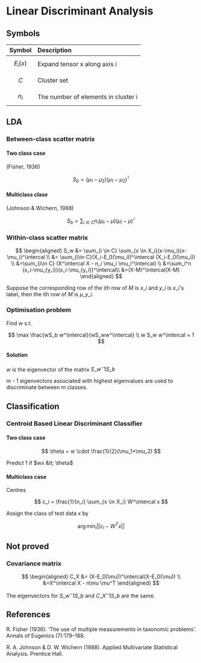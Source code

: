 # Linear Discriminant Analysis

## Symbols

| Symbol | Description |
| :--- | :--- |
| $$E_i(x)$$ | Expand tensor x along axis i |
| $$C$$ | Cluster set |
| $$n_i$$ | The number of elements in cluster i |

## LDA

### Between-class scatter matrix

#### Two class case

\(Fisher, 1936\)

$$
S_b = (\mu_1-\mu_2)(\mu_1-\mu_2)^\intercal
$$

#### Multiclass clase

\(Johnson & Wichern, 1988\)

$$
S_b=\sum_{i\in C}n_i(\mu_i - \mu)(\mu_i-\mu)^\intercal
$$

### Within-class scatter matrix

$$
\begin{aligned}
S_w &= \sum_{i \in C} \sum_{x \in X_i}(x-\mu_i)(x-\mu_i)^\intercal \\
&= \sum_{i\in C}(X_i-E_0(\mu_i))^\intercal (X_i-E_0(\mu_i)) \\
&=\sum_{i\in C} (X^\intercal X - n_i \mu_i \mu_i^\intercal) \\
&=\sum_i^n (x_i-\mu_{y_i})(x_i-\mu_{y_i})^\intercal\\
&=(X-M)^\intercal(X-M)
\end{aligned}
$$

Suppose the corresponding row of the ith row of $M$ is $x\_i$ and $y\_i$ is $x\_i$'s label, then the ith row of $M$ is $\mu\_{y\_i}$.

### Optimisation problem

Find $w$ s.t.

$$
\max \frac{wS_b w^\intercal}{wS_ww^\intercal} \\
w S_w w^\intercal = 1
$$

#### Solution

$w$ is the eigenvector of the matrix $S\_w^-1 S\_b$

m - 1 eigenvectors associated with highest eigenvalues are used to discriminate between m classes.

## Classification

### Centroid Based Linear Discriminant Classifier

#### Two class case

$$
\theta = w \cdot \frac{1}{2}(\mu_1+\mu_2)
$$

Predict 1 if $wx &lt; \theta$

#### Multiclass case

Centres

$$
c_i = \frac{1}{n_i} \sum_{x \in X_i} W^\intercal x
$$

Assign the class of test data x by

$$
\arg\min_i ||c_i - W^T x||
$$

## Not proved

### Covariance matrix

$$
\begin{aligned}
C_X &= (X-E_0(\mu))^\intercal(X-E_0(\mu)) \\
&=X^\intercal X - n\mu \mu^T
\end{aligned}
$$

The eigenvectors for $S\_w^-1S\_b$ and $C\_X^-1 S\_b$ are the same.

## References

R. Fisher \(1936\). ‘The use of multiple measurements in taxonomic problems’. Annals of Eugenics \(7\):179–188.

R. A. Johnson & D. W. Wichern \(1988\). Applied Multivariate Statistical Analysis. Prentice Hall.  


